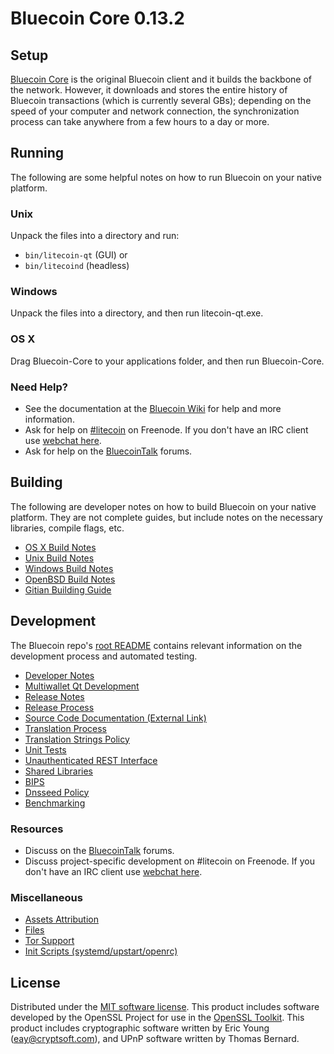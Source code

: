 Bluecoin Core 0.13.2
=====================

Setup
---------------------
[Bluecoin Core](http://bluecoin-core.org/en/download) is the original Bluecoin client and it builds the backbone of the network. However, it downloads and stores the entire history of Bluecoin transactions (which is currently several GBs); depending on the speed of your computer and network connection, the synchronization process can take anywhere from a few hours to a day or more.

Running
---------------------
The following are some helpful notes on how to run Bluecoin on your native platform.

### Unix

Unpack the files into a directory and run:

- `bin/litecoin-qt` (GUI) or
- `bin/litecoind` (headless)

### Windows

Unpack the files into a directory, and then run litecoin-qt.exe.

### OS X

Drag Bluecoin-Core to your applications folder, and then run Bluecoin-Core.

### Need Help?

* See the documentation at the [Bluecoin Wiki](https://bluecoin-core.info/)
for help and more information.
* Ask for help on [#litecoin](http://webchat.freenode.net?channels=litecoin) on Freenode. If you don't have an IRC client use [webchat here](http://webchat.freenode.net?channels=litecoin).
* Ask for help on the [BluecoinTalk](https://bluecoin-coretalk.io/) forums.

Building
---------------------
The following are developer notes on how to build Bluecoin on your native platform. They are not complete guides, but include notes on the necessary libraries, compile flags, etc.

- [OS X Build Notes](build-osx.md)
- [Unix Build Notes](build-unix.md)
- [Windows Build Notes](build-windows.md)
- [OpenBSD Build Notes](build-openbsd.md)
- [Gitian Building Guide](gitian-building.md)

Development
---------------------
The Bluecoin repo's [root README](/README.md) contains relevant information on the development process and automated testing.

- [Developer Notes](developer-notes.md)
- [Multiwallet Qt Development](multiwallet-qt.md)
- [Release Notes](release-notes.md)
- [Release Process](release-process.md)
- [Source Code Documentation (External Link)](https://dev.visucore.com/bitcoin/doxygen/)
- [Translation Process](translation_process.md)
- [Translation Strings Policy](translation_strings_policy.md)
- [Unit Tests](unit-tests.md)
- [Unauthenticated REST Interface](REST-interface.md)
- [Shared Libraries](shared-libraries.md)
- [BIPS](bips.md)
- [Dnsseed Policy](dnsseed-policy.md)
- [Benchmarking](benchmarking.md)

### Resources
* Discuss on the [BluecoinTalk](https://bluecoin-coretalk.io/) forums.
* Discuss project-specific development on #litecoin on Freenode. If you don't have an IRC client use [webchat here](http://webchat.freenode.net/?channels=litecoin).

### Miscellaneous
- [Assets Attribution](assets-attribution.md)
- [Files](files.md)
- [Tor Support](tor.md)
- [Init Scripts (systemd/upstart/openrc)](init.md)

License
---------------------
Distributed under the [MIT software license](http://www.opensource.org/licenses/mit-license.php).
This product includes software developed by the OpenSSL Project for use in the [OpenSSL Toolkit](https://www.openssl.org/). This product includes
cryptographic software written by Eric Young ([eay@cryptsoft.com](mailto:eay@cryptsoft.com)), and UPnP software written by Thomas Bernard.
